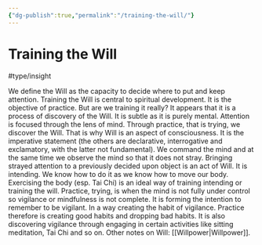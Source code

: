 ```yaml
---
{"dg-publish":true,"permalink":"/training-the-will/"}
---
```



# Training the Will
#type/insight 

We define the Will as the capacity to decide where to put and keep attention. Training the Will is central to spiritual development. It is the objective of practice. But are we training it really? It appears that it is a process of discovery of the Will. It is subtle as it is purely mental. Attention is focused through the lens of mind.  Through practice, that is trying, we discover the Will. That is why Will is an aspect of consciousness. It is the imperative statement (the others are declarative, interrogative and exclamatory, with the latter not fundamental). We command the mind and at the same time we observe the mind so that it does not stray. Bringing strayed attention to a previously decided upon object is an act of Will. It is intending. We know how to do it as we know how to move our body. Exercising the body (esp. Tai Chi) is an ideal way of training intending or training the will. 
Practice, trying, is when the mind is not fully under control so vigilance or mindfulness is not complete. It is forming the intention to remember to be vigilant. In a way creating the habit of vigilance. Practice therefore is creating good habits and dropping bad habits. It is also discovering vigilance through engaging in certain activities like sitting meditation, Tai Chi and so on. 
Other notes on Will: [[Willpower\|Willpower]].